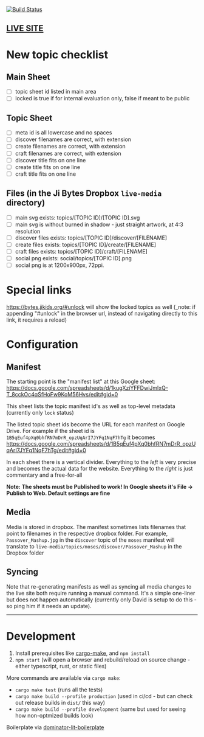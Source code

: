 [![Build Status](https://github.com/jewish-interactive/ji-kids-bytes/workflows/Test%2C%20Build%2C%20and%20Deploy/badge.svg)](https://github.com/jewish-interactive/ji-kids-bytes/actions)

## [LIVE SITE](https://bytes.jikids.org)

# New topic checklist

## Main Sheet

- [ ] topic sheet id listed in main area
- [ ] locked is true if for internal evaluation only, false if meant to be public

## Topic Sheet

- [ ] meta id is all lowercase and no spaces
- [ ] discover filenames are correct, with extension
- [ ] create filenames are correct, with extension
- [ ] craft filenames are correct, with extension
- [ ] discover title fits on one line
- [ ] create title fits on one line
- [ ] craft title fits on one line

## Files (in the Ji Bytes Dropbox `live-media` directory)

- [ ] main svg exists: topics/[TOPIC ID]/[TOPIC ID].svg
- [ ] main svg is without burned in shadow - just straight artwork, at 4:3 resolution
- [ ] discover files exists: topics/[TOPIC ID]/discover/[FILENAME]
- [ ] create files exists: topics/[TOPIC ID]/create/[FILENAME]
- [ ] craft files exists: topics/[TOPIC ID]/craft/[FILENAME]
- [ ] social png exists: social/topics/[TOPIC ID].png
- [ ] social png is at 1200x900px, 72ppi.

# Special links

https://bytes.jikids.org/#unlock will show the locked topics as well (_note: if appending "#unlock" in the browser url, instead of navigating directly to this link, it requires a reload)

# Configuration

## Manifest

The starting point is the "manifest list" at this Google sheet: https://docs.google.com/spreadsheets/d/1kugXziYFFDwiJmIxQ-T_8cckOc4qSfHoFw9KoM56Hvs/edit#gid=0

This sheet lists the topic manifest id's as well as top-level metadata (currently only `lock` status)

The listed topic sheet ids become the URL for each manifest on Google Drive. For example if the sheet id is `1B5qEuf4pXq0bhfRN7mDrR_opzUqArI7JYFq1NqF7hTg` it becomes https://docs.google.com/spreadsheets/d/1B5qEuf4pXq0bhfRN7mDrR_opzUqArI7JYFq1NqF7hTg/edit#gid=0

In each sheet there is a vertical divider. Everything to the *left* is very precise and becomes the actual data for the website. Everything to the *right* is just commentary and a free-for-all

**Note: The sheets must be Published to work! In Google sheets it's File -> Publish to Web. Default settings are fine**


## Media

Media is stored in dropbox. The manifest sometimes lists filenames that point to filenames in the respective dropbox folder. For example, `Passover_Mashup.jpg` in the `discover` topic of the `moses` manifest will translate to `live-media/topics/moses/discover/Passover_Mashup` in the Dropbox folder

## Syncing

Note that re-generating manifests as well as syncing all media changes to the live site both require running a manual command. It's a simple one-liner but does not happen automatically (currently only David is setup to do this - so ping him if it needs an update).

----

# Development

1. Install prerequisites like [cargo-make](https://github.com/sagiegurari/cargo-make), and `npm install`
2. `npm start` (will open a browser and rebuild/reload on source change - either typescript, rust, or static files)

More commands are available via `cargo make`:

* `cargo make test` (runs all the tests)
* `cargo make build --profile production` (used in ci/cd - but can check out release builds in `dist/` this way)
* `cargo make build --profile development` (same but used for seeing how non-optmized builds look)

Boilerplate via [dominator-lit-boilerplate](https://github.com/dakom/dominator-lit-boilerplate)

